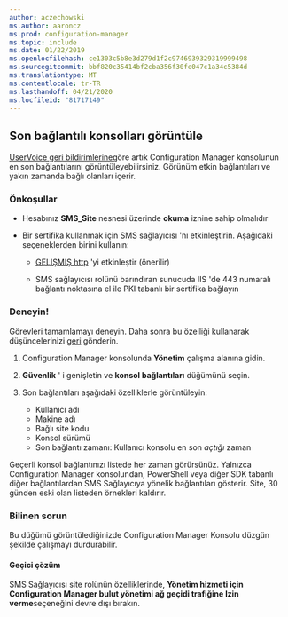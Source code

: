 ```yaml
---
author: aczechowski
ms.author: aaroncz
ms.prod: configuration-manager
ms.topic: include
ms.date: 01/22/2019
ms.openlocfilehash: ce1303c5b8e3d279d1f2c9746939329319999498
ms.sourcegitcommit: bbf820c35414bf2cba356f30fe047c1a34c5384d
ms.translationtype: MT
ms.contentlocale: tr-TR
ms.lasthandoff: 04/21/2020
ms.locfileid: "81717149"
---
```

## <a name="view-recently-connected-consoles"></a><a name="bkmk_console"></a>Son bağlantılı konsolları görüntüle 
<!--3699367-->

[UserVoice geri bildirimlerine](https://configurationmanager.uservoice.com/forums/300492-ideas/suggestions/12508299-active-admin-consoles)göre artık Configuration Manager konsolunun en son bağlantılarını görüntüleyebilirsiniz. Görünüm etkin bağlantıları ve yakın zamanda bağlı olanları içerir. 


### <a name="prerequisites"></a>Önkoşullar

- Hesabınız **SMS_Site** nesnesi üzerinde **okuma** iznine sahip olmalıdır  

- Bir sertifika kullanmak için SMS sağlayıcısı 'nı etkinleştirin.<!--SCCMDocs-pr issue 3135--> Aşağıdaki seçeneklerden birini kullanın:  

    - [GELIŞMIŞ http](../../../../plan-design/hierarchy/enhanced-http.md) 'yi etkinleştir (önerilir)  

    - SMS sağlayıcısı rolünü barındıran sunucuda IIS 'de 443 numaralı bağlantı noktasına el ile PKI tabanlı bir sertifika bağlayın  


### <a name="try-it-out"></a>Deneyin!

Görevleri tamamlamayı deneyin. Daha sonra bu özelliği kullanarak düşüncelerinizi [geri](../../../../understand/find-help.md#product-feedback) gönderin.

1. Configuration Manager konsolunda **Yönetim** çalışma alanına gidin.  

2. **Güvenlik** ' i genişletin ve **konsol bağlantıları** düğümünü seçin.  

3. Son bağlantıları aşağıdaki özelliklerle görüntüleyin:  

    - Kullanıcı adı
    - Makine adı
    - Bağlı site kodu
    - Konsol sürümü
    - Son bağlantı zamanı: Kullanıcı konsolu en son *açtığı* zaman

Geçerli konsol bağlantınızı listede her zaman görürsünüz. Yalnızca Configuration Manager konsolundan, PowerShell veya diğer SDK tabanlı diğer bağlantılardan SMS Sağlayıcıya yönelik bağlantıları gösterir. Site, 30 günden eski olan listeden örnekleri kaldırır.


### <a name="known-issue"></a>Bilinen sorun

Bu düğümü görüntülediğinizde Configuration Manager Konsolu düzgün şekilde çalışmayı durdurabilir. 

#### <a name="workaround"></a>Geçici çözüm
SMS Sağlayıcısı site rolünün özelliklerinde, **Yönetim hizmeti için Configuration Manager bulut yönetimi ağ geçidi trafiğine Izin verme**seçeneğini devre dışı bırakın.


